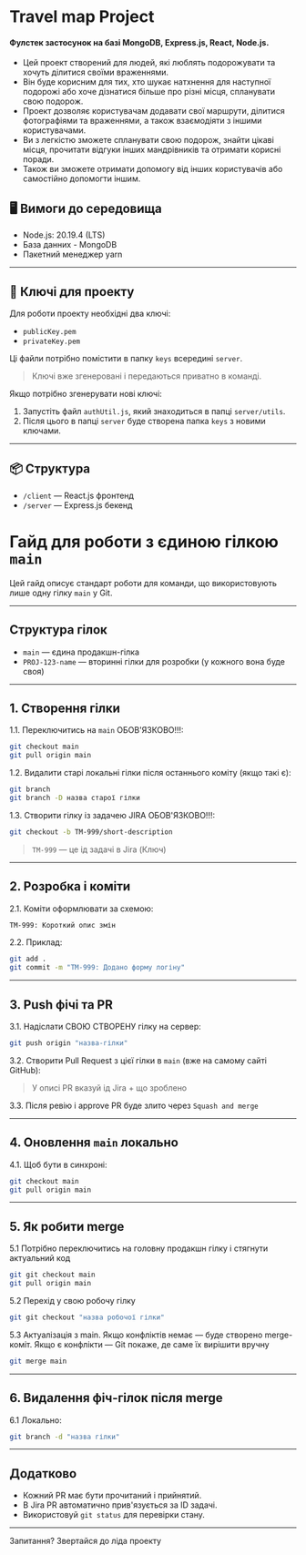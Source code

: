 # Travel map Project
#### Фулстек застосунок на базі MongoDB, Express.js, React, Node.js.

- Цей проект створений для людей, які люблять подорожувати та хочуть ділитися своїми враженнями.
- Він буде корисним для тих, хто шукає натхнення для наступної подорожі або хоче дізнатися більше про різні місця, спланувати свою подорож.
- Проект дозволяє користувачам додавати свої маршрути, ділитися фотографіями та враженнями, а також взаємодіяти з іншими користувачами. 
- Ви з легкістю зможете спланувати свою подорож, знайти цікаві місця, прочитати відгуки інших мандрівників та отримати корисні поради.
- Також ви зможете отримати допомогу від інших користувачів або самостійно допомогти іншим.

## 🖥️ Вимоги до середовища

- Node.js: 20.19.4 (LTS)
- База данних - MongoDB
- Пакетний менеджер yarn

--- 

## 🔑 Ключі для проекту

Для роботи проекту необхідні два ключі:

- `publicKey.pem`
- `privateKey.pem`

Ці файли потрібно помістити в папку `keys` всередині `server`.  

> Ключі вже згенеровані і передаються приватно в команді.

Якщо потрібно згенерувати нові ключі:

1. Запустіть файл `authUtil.js`, який знаходиться в папці `server/utils`.
2. Після цього в папці `server` буде створена папка `keys` з новими ключами. 

---

## 📦 Структура

- `/client` — React.js фронтенд
- `/server` — Express.js бекенд

# Гайд для роботи з єдиною гілкою `main`

Цей гайд описує стандарт роботи для команди, що використовують лише одну гілку `main` у Git.

---

## Структура гілок

- `main` — єдина продакшн-гілка
- `PROJ-123-name` — вторинні гілки для розробки (у кожного вона буде своя)

---

## 1. Створення гілки

1.1. Переключитись на `main` ОБОВ'ЯЗКОВО!!!:

```bash
git checkout main
git pull origin main
```

1.2. Видалити старі локальні гілки після останнього коміту (якщо такі є):

```bash
git branch
git branch -D назва старої гілки
```

1.3. Створити гілку із задачею JIRA ОБОВ'ЯЗКОВО!!!:

```bash
git checkout -b TM-999/short-description
```

> `TM-999` — це ід задачі в Jira (Ключ)

---

## 2. Розробка і коміти

2.1. Коміти оформлювати за схемою:

```bash
TM-999: Короткий опис змін
```

2.2. Приклад:

```bash
git add .
git commit -m "TM-999: Додано форму логіну"
```

---

## 3. Push фічі та PR

3.1. Надіслати СВОЮ СТВОРЕНУ гілку на сервер:

```bash
git push origin "назва-гілки"
```

3.2. Створити Pull Request з цієї гілки в `main` (вже на самому сайті GitHub):

> У описі PR вказуй ід Jira + що зроблено

3.3. Після ревію і approve PR буде злито через `Squash and merge`

---

## 4. Оновлення `main` локально

4.1. Щоб бути в синхроні:

```bash
git checkout main
git pull origin main
```

---

## 5. Як робити merge

5.1 Потрібно переключитись на головну продакшн гілку і стягнути актуальний код 

```bash
git git checkout main
git pull origin main
```
5.2 Перехід у свою робочу гілку

```bash
git git checkout "назва робочої гілки"
```

5.3 Актуалізація з main. Якщо конфліктів немає — буде створено merge-коміт. Якщо є конфлікти — Git покаже, де саме їх вирішити вручну

```bash
git merge main
```

---

## 6. Видалення фіч-гілок після merge

  6.1 Локально:

```bash
git branch -d "назва гілки"
```

---

## Додатково

- Кожний PR має бути прочитаний і прийнятий.
- В Jira PR автоматично прив'язується за ID задачі.
- Використовуй `git status` для перевірки стану.

---

Запитання? Звертайся до ліда проекту
